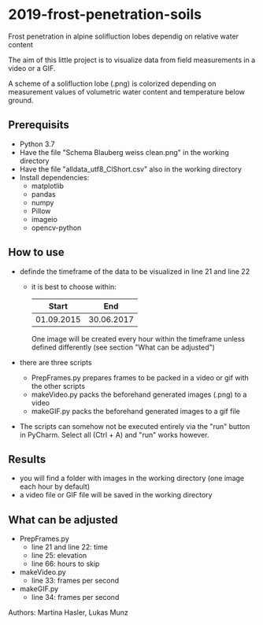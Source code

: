 # 2019-frost-penetration-soils
Frost penetration in alpine solifluction lobes dependig on relative water content

The aim of this little project is to visualize data from field measurements in a video or a GIF.

A scheme of a solifluction lobe (.png) is colorized depending on measurement values of volumetric water content and temperature below ground.

## Prerequisits
- Python 3.7
- Have the file "Schema Blauberg weiss clean.png" in the working directory
- Have the file "alldata_utf8_ClShort.csv" also in the working directory
- Install dependencies:
  -  matplotlib
  -  pandas
  -  numpy
  -  Pillow
  -  imageio
  -  opencv-python
  
## How to use
- definde the timeframe of the data to be visualized in line 21 and line 22   
  - it is best to choose within:
  
    | Start     | End       |
    |-----------|-------    |
    |01.09.2015 |30.06.2017 |
    
    One image will be created every hour within the timeframe unless defined differently (see section "What can be adjusted")
    
- there are three scripts
  - PrepFrames.py prepares frames to be packed in a video or gif with the other scripts
  - makeVideo.py packs the beforehand generated images (.png) to a video
  - makeGIF.py packs the beforehand generated images to a gif file
 
- The scripts can somehow not be executed entirely via the "run" button in PyCharm. Select all (Ctrl + A) and "run" works however.
  
 ## Results
  - you will find a folder with images in the working directory (one image each hour by default)
  - a video file or GIF file will be saved in the working directory
  
## What can be adjusted
- PrepFrames.py
  - line 21 and line 22: time
  - line 25: elevation
  - line 66: hours to skip
- makeVideo.py  
  - line 33: frames per second
- makeGIF.py
  - line 34: frames per second


Authors: Martina Hasler, Lukas Munz
